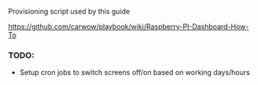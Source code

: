 Provisioning script used by this guide

https://github.com/carwow/playbook/wiki/Raspberry-PI-Dashboard-How-To


### TODO:

* Setup cron jobs to switch screens off/on based on working days/hours
